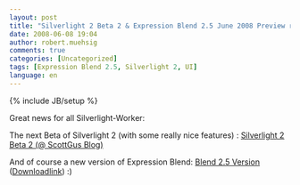 ```yaml
---
layout: post
title: "Silverlight 2 Beta 2 & Expression Blend 2.5 June 2008 Preview released"
date: 2008-06-08 19:04
author: robert.muehsig
comments: true
categories: [Uncategorized]
tags: [Expression Blend 2.5, Silverlight 2, UI]
language: en
---
```

{% include JB/setup %}
<p>Great news for all Silverlight-Worker:</p>  <p>The next Beta of Silverlight 2 (with some really nice features) : <a href="http://weblogs.asp.net/scottgu/archive/2008/06/06/silverlight-2-beta2-released.aspx">Silverlight 2 Beta 2 (@ ScottGus Blog)</a></p>  <p>And of course a new version of Expression Blend: <a href="http://www.microsoft.com/expression/products/Features.aspx?key=blend2dot5">Blend 2.5 Version</a> (<a href="http://www.microsoft.com/downloads/details.aspx?FamilyId=32A3E916-E681-4955-BC9F-CFBA49273C7C&amp;displaylang=en">Downloadlink</a>) :)</p>
